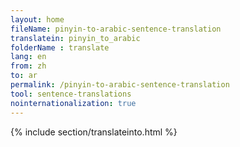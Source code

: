 ```yaml
---
layout: home
fileName: pinyin-to-arabic-sentence-translation
translatein: pinyin_to_arabic
folderName : translate
lang: en
from: zh
to: ar
permalink: /pinyin-to-arabic-sentence-translation
tool: sentence-translations
nointernationalization: true
---
```

{% include section/translateinto.html %}
